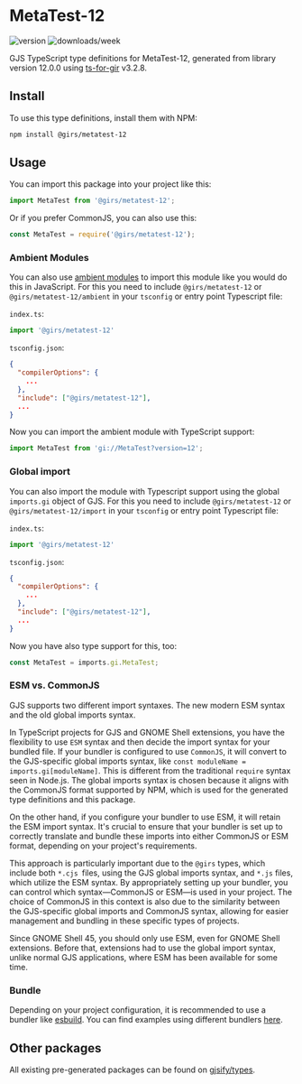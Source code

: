 
# MetaTest-12

![version](https://img.shields.io/npm/v/@girs/metatest-12)
![downloads/week](https://img.shields.io/npm/dw/@girs/metatest-12)


GJS TypeScript type definitions for MetaTest-12, generated from library version 12.0.0 using [ts-for-gir](https://github.com/gjsify/ts-for-gir) v3.2.8.


## Install

To use this type definitions, install them with NPM:
```bash
npm install @girs/metatest-12
```

## Usage

You can import this package into your project like this:
```ts
import MetaTest from '@girs/metatest-12';
```

Or if you prefer CommonJS, you can also use this:
```ts
const MetaTest = require('@girs/metatest-12');
```

### Ambient Modules

You can also use [ambient modules](https://github.com/gjsify/ts-for-gir/tree/main/packages/cli#ambient-modules) to import this module like you would do this in JavaScript.
For this you need to include `@girs/metatest-12` or `@girs/metatest-12/ambient` in your `tsconfig` or entry point Typescript file:

`index.ts`:
```ts
import '@girs/metatest-12'
```

`tsconfig.json`:
```json
{
  "compilerOptions": {
    ...
  },
  "include": ["@girs/metatest-12"],
  ...
}
```

Now you can import the ambient module with TypeScript support: 

```ts
import MetaTest from 'gi://MetaTest?version=12';
```

### Global import

You can also import the module with Typescript support using the global `imports.gi` object of GJS.
For this you need to include `@girs/metatest-12` or `@girs/metatest-12/import` in your `tsconfig` or entry point Typescript file:

`index.ts`:
```ts
import '@girs/metatest-12'
```

`tsconfig.json`:
```json
{
  "compilerOptions": {
    ...
  },
  "include": ["@girs/metatest-12"],
  ...
}
```

Now you have also type support for this, too:

```ts
const MetaTest = imports.gi.MetaTest;
```


### ESM vs. CommonJS

GJS supports two different import syntaxes. The new modern ESM syntax and the old global imports syntax.

In TypeScript projects for GJS and GNOME Shell extensions, you have the flexibility to use `ESM` syntax and then decide the import syntax for your bundled file. If your bundler is configured to use `CommonJS`, it will convert to the GJS-specific global imports syntax, like `const moduleName = imports.gi[moduleName]`. This is different from the traditional `require` syntax seen in Node.js. The global imports syntax is chosen because it aligns with the CommonJS format supported by NPM, which is used for the generated type definitions and this package.

On the other hand, if you configure your bundler to use ESM, it will retain the ESM import syntax. It's crucial to ensure that your bundler is set up to correctly translate and bundle these imports into either CommonJS or ESM format, depending on your project's requirements.

This approach is particularly important due to the `@girs` types, which include both `*.cjs `files, using the GJS global imports syntax, and `*.js` files, which utilize the ESM syntax. By appropriately setting up your bundler, you can control which syntax—CommonJS or ESM—is used in your project. The choice of CommonJS in this context is also due to the similarity between the GJS-specific global imports and CommonJS syntax, allowing for easier management and bundling in these specific types of projects.

Since GNOME Shell 45, you should only use ESM, even for GNOME Shell extensions. Before that, extensions had to use the global import syntax, unlike normal GJS applications, where ESM has been available for some time.

### Bundle

Depending on your project configuration, it is recommended to use a bundler like [esbuild](https://esbuild.github.io/). You can find examples using different bundlers [here](https://github.com/gjsify/ts-for-gir/tree/main/examples).

## Other packages

All existing pre-generated packages can be found on [gjsify/types](https://github.com/gjsify/types).

